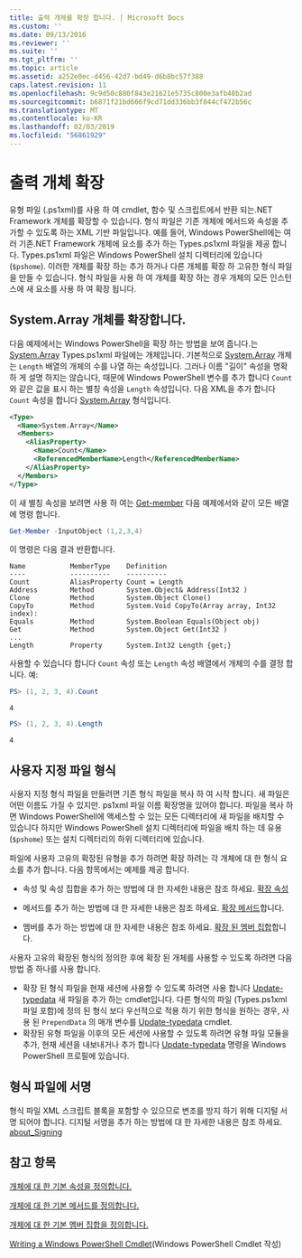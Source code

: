 ```yaml
---
title: 출력 개체를 확장 합니다. | Microsoft Docs
ms.custom: ''
ms.date: 09/13/2016
ms.reviewer: ''
ms.suite: ''
ms.tgt_pltfrm: ''
ms.topic: article
ms.assetid: a252e0ec-d456-42d7-bd49-d6b8bc57f388
caps.latest.revision: 11
ms.openlocfilehash: 9c9d50c880f843e21621e5735c800e3afb48b2ad
ms.sourcegitcommit: b6871f21bd666f9cd71dd336bb3f844cf472b56c
ms.translationtype: MT
ms.contentlocale: ko-KR
ms.lasthandoff: 02/03/2019
ms.locfileid: "56861929"
---
```

# <a name="extending-output-objects"></a>출력 개체 확장

유형 파일 (.ps1xml)를 사용 하 여 cmdlet, 함수 및 스크립트에서 반환 되는.NET Framework 개체를 확장할 수 있습니다. 형식 파일은 기존 개체에 메서드와 속성을 추가할 수 있도록 하는 XML 기반 파일입니다. 예를 들어, Windows PowerShell에는 여러 기존.NET Framework 개체에 요소를 추가 하는 Types.ps1xml 파일을 제공 합니다. Types.ps1xml 파일은 Windows PowerShell 설치 디렉터리에 있습니다 (`$pshome`). 이러한 개체를 확장 하는 추가 하거나 다른 개체를 확장 하 고유한 형식 파일을 만들 수 있습니다. 형식 파일을 사용 하 여 개체를 확장 하는 경우 개체의 모든 인스턴스에 새 요소를 사용 하 여 확장 됩니다.

## <a name="extending-the-systemarray-object"></a>System.Array 개체를 확장합니다.

다음 예제에서는 Windows PowerShell을 확장 하는 방법을 보여 줍니다.는 [System.Array](/dotnet/api/System.Array) Types.ps1xml 파일에는 개체입니다. 기본적으로 [System.Array](/dotnet/api/System.Array) 개체는 `Length` 배열의 개체의 수를 나열 하는 속성입니다. 그러나 이름 "길이" 속성을 명확 하 게 설명 하지는 않습니다, 때문에 Windows PowerShell 변수를 추가 합니다 `Count` 와 같은 값을 표시 하는 별칭 속성을 `Length` 속성입니다. 다음 XML을 추가 합니다 `Count` 속성을 합니다 [System.Array](/dotnet/api/System.Array) 형식입니다.

```xml
<Type>
  <Name>System.Array</Name>
  <Members>
    <AliasProperty>
      <Name>Count</Name>
      <ReferencedMemberName>Length</ReferencedMemberName>
    </AliasProperty>
  </Members>
</Type>

```

이 새 별칭 속성을 보려면 사용 하 여는 [Get-member](/powershell/module/Microsoft.PowerShell.Utility/Get-Member) 다음 예제에서와 같이 모든 배열에 명령 합니다.

```powershell
Get-Member -InputObject (1,2,3,4)
```

이 명령은 다음 결과 반환합니다.
```output
Name           MemberType    Definition
----           ----------    ----------
Count          AliasProperty Count = Length
Address        Method        System.Object& Address(Int32 )
Clone          Method        System.Object Clone()
CopyTo         Method        System.Void CopyTo(Array array, Int32 index):
Equals         Method        System.Boolean Equals(Object obj)
Get            Method        System.Object Get(Int32 )
...
Length         Property      System.Int32 Length {get;}
```
사용할 수 있습니다 합니다 `Count` 속성 또는 `Length` 속성 배열에서 개체의 수를 결정 합니다. 예:

```powershell
PS> (1, 2, 3, 4).Count
```

```output
4
```

```powershell
PS> (1, 2, 3, 4).Length
```

```output
4
```

## <a name="custom-types-files"></a>사용자 지정 파일 형식

사용자 지정 형식 파일을 만들려면 기존 형식 파일을 복사 하 여 시작 합니다. 새 파일은 어떤 이름도 가질 수 있지만. ps1xml 파일 이름 확장명을 있어야 합니다. 파일을 복사 하면 Windows PowerShell에 액세스할 수 있는 모든 디렉터리에 새 파일을 배치할 수 있습니다 하지만 Windows PowerShell 설치 디렉터리에 파일을 배치 하는 데 유용 (`$pshome`) 또는 설치 디렉터리의 하위 디렉터리에 있습니다.

파일에 사용자 고유의 확장된 유형을 추가 하려면 확장 하려는 각 개체에 대 한 형식 요소를 추가 합니다. 다음 항목에서는 예제를 제공 합니다.

- 속성 및 속성 집합을 추가 하는 방법에 대 한 자세한 내용은 참조 하세요. [확장 속성](./extending-properties-for-objects.md)

- 메서드를 추가 하는 방법에 대 한 자세한 내용은 참조 하세요. [확장 메서드](./defining-default-methods-for-objects.md)합니다.

- 멤버를 추가 하는 방법에 대 한 자세한 내용은 참조 하세요. [확장 된 멤버 집합](./defining-default-member-sets-for-objects.md)합니다.

사용자 고유의 확장된 형식의 정의한 후에 확장 된 개체를 사용할 수 있도록 하려면 다음 방법 중 하나를 사용 합니다.

- 확장 된 형식 파일을 현재 세션에 사용할 수 있도록 하려면 사용 합니다 [Update-typedata](/powershell/module/Microsoft.PowerShell.Utility/Update-TypeData) 새 파일을 추가 하는 cmdlet입니다. 다른 형식의 파일 (Types.ps1xml 파일 포함)에 정의 된 형식 보다 우선적으로 적용 하기 위한 형식을 원하는 경우, 사용 된 `PrependData` 의 매개 변수를 [Update-typedata](/powershell/module/Microsoft.PowerShell.Utility/Update-TypeData) cmdlet.
- 확장된 유형 파일을 이후의 모든 세션에 사용할 수 있도록 하려면 유형 파일 모듈을 추가, 현재 세션을 내보내거나 추가 합니다 [Update-typedata](/powershell/module/Microsoft.PowerShell.Utility/Update-TypeData) 명령을 Windows PowerShell 프로필에 있습니다.

## <a name="signing-types-files"></a>형식 파일에 서명

형식 파일 XML 스크립트 블록을 포함할 수 있으므로 변조를 방지 하기 위해 디지털 서명 되어야 합니다. 디지털 서명을 추가 하는 방법에 대 한 자세한 내용은 참조 하세요. [about_Signing](/powershell/module/microsoft.powershell.core/about/about_signing)

## <a name="see-also"></a>참고 항목

[개체에 대 한 기본 속성을 정의합니다.](./extending-properties-for-objects.md)

[개체에 대 한 기본 메서드를 정의합니다.](./defining-default-methods-for-objects.md)

[개체에 대 한 기본 멤버 집합을 정의합니다.](./defining-default-member-sets-for-objects.md)

[Writing a Windows PowerShell Cmdlet](./writing-a-windows-powershell-cmdlet.md)(Windows PowerShell Cmdlet 작성)
